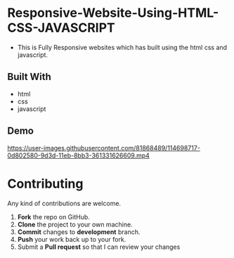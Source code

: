 # Responsive-Website-Using-HTML-CSS-JAVASCRIPT

* This is Fully Responsive websites which has built using the html css and javascript.

## Built With
* html
* css 
* javascript

## Demo
https://user-images.githubusercontent.com/81868489/114698717-0d802580-9d3d-11eb-8bb3-361331626609.mp4



Contributing
==========
Any kind of contributions are welcome.

1. **Fork** the repo on GitHub.
2. **Clone** the project to your own machine.
3. **Commit** changes to **development** branch.
4. **Push** your work back up to your fork.
5. Submit a **Pull request** so that I can review your changes
